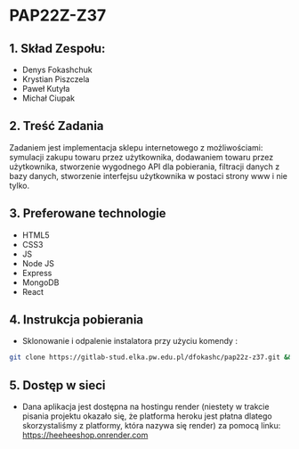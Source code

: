 # PAP22Z-Z37

## 1. Skład Zespołu:

- Denys Fokashchuk
- Krystian Piszczela
- Paweł Kutyła
- Michał Ciupak

## 2. Treść Zadania

Zadaniem jest implementacja sklepu internetowego z możliwościami: symulacji zakupu towaru przez użytkownika, dodawaniem towaru przez użytkownika, stworzenie wygodnego API dla pobierania, filtracji danych z bazy danych, stworzenie interfejsu użytkownika w postaci strony www i nie tylko.

## 3. Preferowane technologie

- HTML5
- CSS3
- JS
- Node JS
- Express
- MongoDB
- React
## 4. Instrukcja pobierania
- Sklonowanie i odpalenie instalatora przy użyciu komendy : 
```sh
git clone https://gitlab-stud.elka.pw.edu.pl/dfokashc/pap22z-z37.git && cd pap22z-z37 && sudo apt install nodejs && sudo apt install npm && npm i && node app.js

```

## 5. Dostęp w sieci
- Dana aplikacja jest dostępna na hostingu render (niestety w trakcie pisania projektu okazało się, że platforma heroku jest płatna dlatego skorzystaliśmy z platformy, która nazywa się render) za pomocą linku: https://heeheeshop.onrender.com
